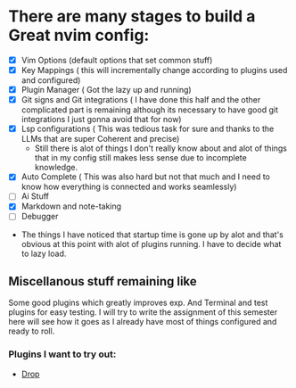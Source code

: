 # There are many stages to build a Great nvim config:
- [X]  Vim Options (default options that set common stuff)
- [X]  Key Mappings ( this will incrementally change according to plugins used and configured)
- [X]  Plugin Manager ( Got the lazy up and running)
- [X]  Git signs and Git integrations ( I have done this half and the other complicated part is remaining although its necessary to have good git integrations I just gonna avoid that for now)
 - [X]  Lsp configurations ( This was tedious task for sure and thanks to the LLMs that are super Coherent and precise)
    - Still there is alot of things I don't really know about and alot of things that in my config still makes less sense due to incomplete knowledge.
 - [X]  Auto Complete ( This was also hard but not that much and I need to know how everything is connected and works seamlessly)
- [ ] Ai Stuff
- [X] Markdown and note-taking
- [ ] Debugger
- The things I have noticed that startup time is gone up by alot and that's obvious at this point with alot of plugins running. I have to decide what to lazy load.
## Miscellanous stuff remaining like 
Some good plugins which greatly improves exp.
And Terminal and test plugins for easy testing.
I will try to write the assignment of this semester here will see how it goes as I already have most of things configured and ready to roll.
### Plugins I want to try out:
- [Drop](https://github.com/folke/drop.nvim) 
